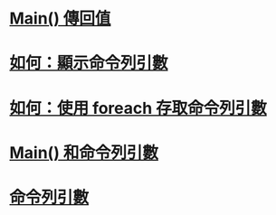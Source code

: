 # [Main() 傳回值](main-return-values.md)
# [如何：顯示命令列引數](how-to-display-command-line-arguments.md)
# [如何：使用 foreach 存取命令列引數](how-to-access-command-line-arguments-using-foreach.md)
# [Main() 和命令列引數](main-and-command-line-arguments.md)
# [命令列引數](command-line-arguments.md)
